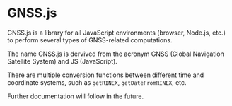 # GNSS.js

GNSS.js is a library for all JavaScript environments (browser, Node.js, etc.) to perform several types of GNSS-related computations.

The name GNSS.js is dervived from the acronym GNSS (Global Navigation Satellite System) and JS (JavaScript).

There are multiple conversion functions between different time and coordinate systems, such as `getRINEX`, `getDateFromRINEX`, etc.

Further documentation will follow in the future.
